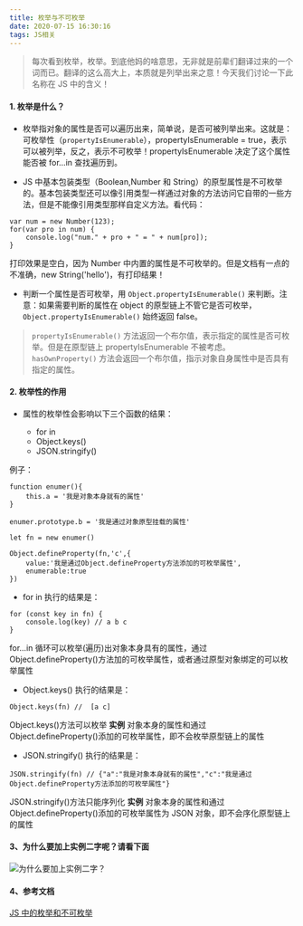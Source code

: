 ```yaml
---
title: 枚举与不可枚举
date: 2020-07-15 16:30:16
tags: JS相关
---
```


> 每次看到枚举，枚举。到底他妈的啥意思，无非就是前辈们翻译过来的一个词而已。翻译的这么高大上，本质就是列举出来之意！今天我们讨论一下此名称在 JS 中的含义！

#### 1. 枚举是什么？

- 枚举指对象的属性是否可以遍历出来，简单说，是否可被列举出来。这就是：可枚举性（`propertyIsEnumerable`），propertyIsEnumerable = true，表示可以被列举，反之，表示不可枚举！propertyIsEnumerable 决定了这个属性能否被 for…in 查找遍历到。

- JS 中基本包装类型（Boolean,Number 和 String）的原型属性是不可枚举的。基本包装类型还可以像引用类型一样通过对象的方法访问它自带的一些方法，但是不能像引用类型那样自定义方法。看代码：

```
var num = new Number(123);
for(var pro in num) {
    console.log("num." + pro + " = " + num[pro]);
}

```

打印效果是空白，因为 Number 中内置的属性是不可枚举的。但是文档有一点的不准确，new String('hello')，有打印结果！

- 判断一个属性是否可枚举，用 `Object.propertyIsEnumerable()` 来判断。注意：如果需要判断的属性在 object 的原型链上不管它是否可枚举，`Object.propertyIsEnumerable()` 始终返回 false。

> `propertyIsEnumerable()` 方法返回一个布尔值，表示指定的属性是否可枚举。但是在原型链上 propertyIsEnumerable 不被考虑。`hasOwnProperty()` 方法会返回一个布尔值，指示对象自身属性中是否具有指定的属性。

#### 2. 枚举性的作用

- 属性的枚举性会影响以下三个函数的结果：

  - for in
  - Object.keys()
  - JSON.stringify()

例子：

```
function enumer(){
    this.a = '我是对象本身就有的属性'
}

enumer.prototype.b = '我是通过对象原型挂载的属性'

let fn = new enumer()

Object.defineProperty(fn,'c',{
    value:'我是通过Object.defineProperty方法添加的可枚举属性',
    enumerable:true
})
```

- for in 执行的结果是：

```
for (const key in fn) {
    console.log(key) // a b c
}
```

for…in 循环可以枚举(遍历)出对象本身具有的属性，通过 Object.defineProperty()方法加的可枚举属性，或者通过原型对象绑定的可以枚举属性

- Object.keys() 执行的结果是：

```
Object.keys(fn) //  [a c]

```

Object.keys()方法可以枚举 **实例** 对象本身的属性和通过 Object.defineProperty()添加的可枚举属性，即不会枚举原型链上的属性

- JSON.stringify() 执行的结果是：

```
JSON.stringify(fn) // {"a":"我是对象本身就有的属性","c":"我是通过Object.defineProperty方法添加的可枚举属性"}

```

JSON.stringify()方法只能序列化 **实例** 对象本身的属性和通过 Object.defineProperty()添加的可枚举属性为 JSON 对象，即不会序化原型链上的属性

#### 3、为什么要加上实例二字呢？请看下面

![为什么要加上实例二字？](http://file.798run.top/img/blog/20200715/object_keys.png)


#### 4、参考文档
[JS 中的枚举和不可枚举](https://www.jianshu.com/p/01a8ae8ac62c)
